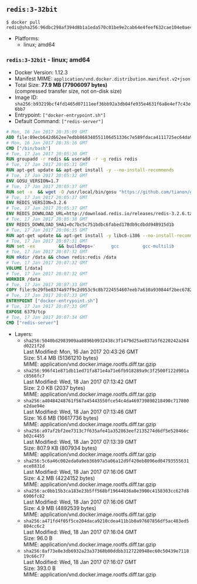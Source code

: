 ## `redis:3-32bit`

```console
$ docker pull redis@sha256:96dbc298af394d8b1a1eda570c01be9e2cab64e4feef632cae104e0ae44b483b
```

-	Platforms:
	-	linux; amd64

### `redis:3-32bit` - linux; amd64

-	Docker Version: 1.12.3
-	Manifest MIME: `application/vnd.docker.distribution.manifest.v2+json`
-	Total Size: **77.9 MB (77906097 bytes)**  
	(compressed transfer size, not on-disk size)
-	Image ID: `sha256:b93219bcf4fd1465d07111eef36bb92a3db04fe935e4631f6a8e4ef7c43e6bb7`
-	Entrypoint: `["docker-entrypoint.sh"]`
-	Default Command: `["redis-server"]`

```dockerfile
# Mon, 16 Jan 2017 20:35:09 GMT
ADD file:89ecb642d662ee7edbb868340551106d51336c7e589fdaca4111725ec64da957 in / 
# Mon, 16 Jan 2017 20:35:16 GMT
CMD ["/bin/bash"]
# Tue, 17 Jan 2017 20:05:20 GMT
RUN groupadd -r redis && useradd -r -g redis redis
# Tue, 17 Jan 2017 20:05:31 GMT
RUN apt-get update && apt-get install -y --no-install-recommends 		ca-certificates 		wget 	&& rm -rf /var/lib/apt/lists/*
# Tue, 17 Jan 2017 20:05:32 GMT
ENV GOSU_VERSION=1.7
# Tue, 17 Jan 2017 20:05:37 GMT
RUN set -x 	&& wget -O /usr/local/bin/gosu "https://github.com/tianon/gosu/releases/download/$GOSU_VERSION/gosu-$(dpkg --print-architecture)" 	&& wget -O /usr/local/bin/gosu.asc "https://github.com/tianon/gosu/releases/download/$GOSU_VERSION/gosu-$(dpkg --print-architecture).asc" 	&& export GNUPGHOME="$(mktemp -d)" 	&& gpg --keyserver ha.pool.sks-keyservers.net --recv-keys B42F6819007F00F88E364FD4036A9C25BF357DD4 	&& gpg --batch --verify /usr/local/bin/gosu.asc /usr/local/bin/gosu 	&& rm -r "$GNUPGHOME" /usr/local/bin/gosu.asc 	&& chmod +x /usr/local/bin/gosu 	&& gosu nobody true
# Tue, 17 Jan 2017 20:05:37 GMT
ENV REDIS_VERSION=3.2.6
# Tue, 17 Jan 2017 20:05:37 GMT
ENV REDIS_DOWNLOAD_URL=http://download.redis.io/releases/redis-3.2.6.tar.gz
# Tue, 17 Jan 2017 20:05:38 GMT
ENV REDIS_DOWNLOAD_SHA1=0c7bc5c751bdbc6fabed178db9cdbdd948915d1b
# Tue, 17 Jan 2017 20:06:35 GMT
RUN apt-get update && apt-get install -y libc6-i386 --no-install-recommends && rm -rf /var/lib/apt/lists/*
# Tue, 17 Jan 2017 20:07:31 GMT
RUN set -ex 		&& buildDeps=' 		gcc 		gcc-multilib 		libc6-dev-i386 		make 	' 	&& apt-get update 	&& apt-get install -y $buildDeps --no-install-recommends 	&& rm -rf /var/lib/apt/lists/* 		&& wget -O redis.tar.gz "$REDIS_DOWNLOAD_URL" 	&& echo "$REDIS_DOWNLOAD_SHA1 *redis.tar.gz" | sha1sum -c - 	&& mkdir -p /usr/src/redis 	&& tar -xzf redis.tar.gz -C /usr/src/redis --strip-components=1 	&& rm redis.tar.gz 		&& grep -q '^#define CONFIG_DEFAULT_PROTECTED_MODE 1$' /usr/src/redis/src/server.h 	&& sed -ri 's!^(#define CONFIG_DEFAULT_PROTECTED_MODE) 1$!\1 0!' /usr/src/redis/src/server.h 	&& grep -q '^#define CONFIG_DEFAULT_PROTECTED_MODE 0$' /usr/src/redis/src/server.h 		&& make -C /usr/src/redis 32bit 	&& make -C /usr/src/redis install 		&& rm -r /usr/src/redis 		&& apt-get purge -y --auto-remove $buildDeps
# Tue, 17 Jan 2017 20:07:32 GMT
RUN mkdir /data && chown redis:redis /data
# Tue, 17 Jan 2017 20:07:32 GMT
VOLUME [/data]
# Tue, 17 Jan 2017 20:07:32 GMT
WORKDIR /data
# Tue, 17 Jan 2017 20:07:33 GMT
COPY file:9c29fbe8374a97f9c2d953c9c8b7224554607eeb7a610a930844f2bec678265c in /usr/local/bin/ 
# Tue, 17 Jan 2017 20:07:33 GMT
ENTRYPOINT ["docker-entrypoint.sh"]
# Tue, 17 Jan 2017 20:07:33 GMT
EXPOSE 6379/tcp
# Tue, 17 Jan 2017 20:07:34 GMT
CMD ["redis-server"]
```

-	Layers:
	-	`sha256:5040bd2983909aa8896b9932438c3f1479d25ae837a5f6220242a264d0221f2d`  
		Last Modified: Mon, 16 Jan 2017 20:43:26 GMT  
		Size: 51.4 MB (51361210 bytes)  
		MIME: application/vnd.docker.image.rootfs.diff.tar.gzip
	-	`sha256:996f41e871db11ed71fa871e4a71e6fb918289a9c3f2500f122d901ac8566fc7`  
		Last Modified: Wed, 18 Jan 2017 07:13:42 GMT  
		Size: 2.0 KB (2037 bytes)  
		MIME: application/vnd.docker.image.rootfs.diff.tar.gzip
	-	`sha256:a40484248761f567a45443550fce54c4da469739890218490c717800e2dae94e`  
		Last Modified: Wed, 18 Jan 2017 07:13:46 GMT  
		Size: 16.6 MB (16617736 bytes)  
		MIME: application/vnd.docker.image.rootfs.diff.tar.gzip
	-	`sha256:a97af2bf2ee7313c7f635afe41a352863eef2135274d6df5e528466cb02c4455`  
		Last Modified: Wed, 18 Jan 2017 07:13:39 GMT  
		Size: 807.9 KB (807934 bytes)  
		MIME: application/vnd.docker.image.rootfs.diff.tar.gzip
	-	`sha256:5c6a46c002eda0a9eb36b97a5a06a12d9f420eb8096ed04793555631ece8831d`  
		Last Modified: Wed, 18 Jan 2017 07:16:06 GMT  
		Size: 4.2 MB (4224152 bytes)  
		MIME: application/vnd.docker.image.rootfs.diff.tar.gzip
	-	`sha256:ac0bb15b3ca183e23b5ff568bf19644036a0e3900c4158303cc627d86906fc82`  
		Last Modified: Wed, 18 Jan 2017 07:16:06 GMT  
		Size: 4.9 MB (4892539 bytes)  
		MIME: application/vnd.docker.image.rootfs.diff.tar.gzip
	-	`sha256:a471fd4f05f5ce204daca9210cdea411b1b0a97607856df5ac483ed5804cc6c2`  
		Last Modified: Wed, 18 Jan 2017 07:16:04 GMT  
		Size: 96.0 B  
		MIME: application/vnd.docker.image.rootfs.diff.tar.gzip
	-	`sha256:8af73e8e3db6932a23a37368b00ddbb3127220948ec60c50439e711819c66c77`  
		Last Modified: Wed, 18 Jan 2017 07:16:07 GMT  
		Size: 393.0 B  
		MIME: application/vnd.docker.image.rootfs.diff.tar.gzip
